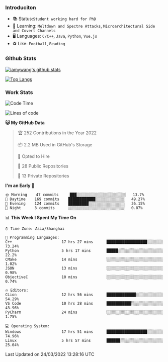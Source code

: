 ### Introduciton

- 📚 Status:`Student working hard for PhD`
- 🔎 Learning: `Meltdown and Spectre Attacks`, `Microarchitectural Side and Covert Channels`
- 🖥️ Languages: `C/C++`, `Java`, `Python`, `Vue.js`
- ⚽ Like: `Football`, `Reading`

### Github Stats

[![iamywang's github stats](https://github-readme-stats.vercel.app/api?username=iamywang&count_private=true&show_icons=true)]()

[![Top Langs](https://github-readme-stats.vercel.app/api/top-langs/?username=iamywang&layout=compact)]()

### Work Stats

<!--START_SECTION:waka-->
![Code Time](http://img.shields.io/badge/Code%20Time-190%20hrs%205%20mins-blue)

![Lines of code](https://img.shields.io/badge/From%20Hello%20World%20I%27ve%20Written-535%20Thousand%20lines%20of%20code-blue)

**🐱 My GitHub Data** 

> 🏆 252 Contributions in the Year 2022
 > 
> 📦 2.2 MB Used in GitHub's Storage 
 > 
> 💼 Opted to Hire
 > 
> 📜 28 Public Repositories 
 > 
> 🔑 13 Private Repositories  
 > 
**I'm an Early 🐤** 

```text
🌞 Morning    47 commits     ███░░░░░░░░░░░░░░░░░░░░░░   13.7% 
🌆 Daytime    169 commits    ████████████░░░░░░░░░░░░░   49.27% 
🌃 Evening    124 commits    █████████░░░░░░░░░░░░░░░░   36.15% 
🌙 Night      3 commits      ░░░░░░░░░░░░░░░░░░░░░░░░░   0.87%

```


📊 **This Week I Spent My Time On** 

```text
⌚︎ Time Zone: Asia/Shanghai

💬 Programming Languages: 
C++                      17 hrs 27 mins      ██████████████████░░░░░░░   73.24% 
Python                   5 hrs 17 mins       █████░░░░░░░░░░░░░░░░░░░░   22.2% 
CMake                    14 mins             ░░░░░░░░░░░░░░░░░░░░░░░░░   1.02% 
JSON                     13 mins             ░░░░░░░░░░░░░░░░░░░░░░░░░   0.98% 
ObjectiveC               10 mins             ░░░░░░░░░░░░░░░░░░░░░░░░░   0.74%

🔥 Editors: 
CLion                    12 hrs 56 mins      █████████████░░░░░░░░░░░░   54.29% 
VS Code                  10 hrs 28 mins      ███████████░░░░░░░░░░░░░░   43.96% 
PyCharm                  24 mins             ░░░░░░░░░░░░░░░░░░░░░░░░░   1.75%

💻 Operating System: 
Windows                  17 hrs 51 mins      ██████████████████░░░░░░░   74.96% 
Linux                    5 hrs 57 mins       ██████░░░░░░░░░░░░░░░░░░░   25.04%

```


 Last Updated on 24/03/2022 13:28:16 UTC
<!--END_SECTION:waka-->
